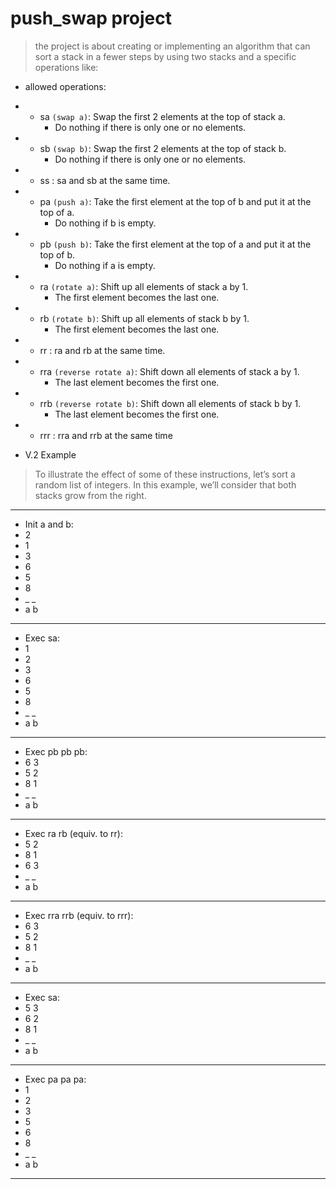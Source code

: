 # push_swap project

> the project is about creating or implementing an algorithm that can sort a stack in a fewer steps
by using two stacks and a specific operations like:

* allowed operations:
- * sa `(swap a)`: Swap the first 2 elements at the top of stack a.
    - Do nothing if there is only one or no elements.
- * sb `(swap b)`: Swap the first 2 elements at the top of stack b.
    - Do nothing if there is only one or no elements.
- * ss : sa and sb at the same time.
- * pa `(push a)`: Take the first element at the top of b and put it at the top of a.
    - Do nothing if b is empty.
- * pb `(push b)`: Take the first element at the top of a and put it at the top of b.
    - Do nothing if a is empty.
- * ra `(rotate a)`: Shift up all elements of stack a by 1.
    - The first element becomes the last one.
- * rb `(rotate b)`: Shift up all elements of stack b by 1.
    - The first element becomes the last one.
- * rr : ra and rb at the same time.
- * rra `(reverse rotate a)`: Shift down all elements of stack a by 1.
    - The last element becomes the first one.
- * rrb `(reverse rotate b)`: Shift down all elements of stack b by 1.
    - The last element becomes the first one.
- * rrr : rra and rrb at the same time

* V.2 Example
> To illustrate the effect of some of these instructions, let’s sort a random list of integers.
In this example, we’ll consider that both stacks grow from the right.
----------------------------------------------------------------------------------------------------------
- Init a and b:
- 2
- 1
- 3
- 6
- 5
- 8
- _ _
- a b
----------------------------------------------------------------------------------------------------------
- Exec sa:
- 1
- 2
- 3
- 6
- 5
- 8
- _ _
- a b
----------------------------------------------------------------------------------------------------------
- Exec pb pb pb:
- 6 3
- 5 2
- 8 1
- _ _
- a b
----------------------------------------------------------------------------------------------------------
- Exec ra rb (equiv. to rr):
- 5 2
- 8 1
- 6 3
- _ _
- a b
----------------------------------------------------------------------------------------------------------
- Exec rra rrb (equiv. to rrr):
- 6 3
- 5 2
- 8 1
- _ _
- a b
----------------------------------------------------------------------------------------------------------
- Exec sa:
- 5 3
- 6 2
- 8 1
- _ _
- a b
----------------------------------------------------------------------------------------------------------
- Exec pa pa pa:
- 1
- 2
- 3
- 5
- 6
- 8
- _ _
- a b
----------------------------------------------------------------------------------------------------------
